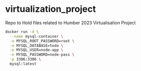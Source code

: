# virtualization_project
Repo to Hold files related to Humber 2023 Virtualisation Project


```bash
docker run -d \
  --name mysql-container \
  -e MYSQL_ROOT_PASSWORD=root \
  -e MYSQL_DATABASE=todo \
  -e MYSQL_USER=node-app \
  -e MYSQL_PASSWORD=node-pass \
  -p 3306:3306 \
  mysql:latest
```